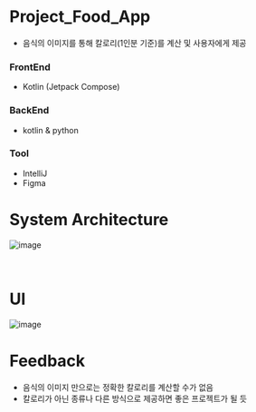 # Project_Food_App
- 음식의 이미지를 통해 칼로리(1인분 기준)를 계산 및 사용자에게 제공

### FrontEnd
* Kotlin (Jetpack Compose)

### BackEnd
* kotlin & python 

### Tool
* IntelliJ
* Figma

# System Architecture
![image](https://github.com/user-attachments/assets/83d7d5f6-3d4d-4945-b944-0b08c2515a97)

<br>

# UI
![image](https://github.com/user-attachments/assets/3cd2fbe1-2213-43cf-aa20-1d773ab336ea)

# Feedback
- 음식의 이미지 만으로는 정확한 칼로리를 계산할 수가 없음
- 칼로리가 아닌 종류나 다른 방식으로 제공하면 좋은 프로젝트가 될 듯
